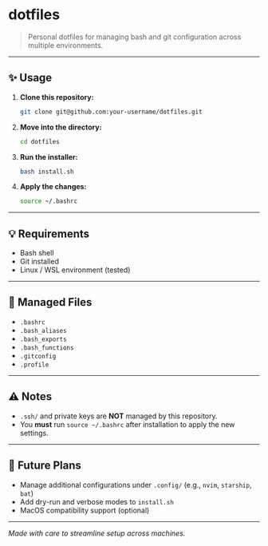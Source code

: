 # dotfiles

> Personal dotfiles for managing bash and git configuration across multiple environments.

---

## ✨ Usage

1. **Clone this repository:**

    ```bash
    git clone git@github.com:your-username/dotfiles.git
    ```

2. **Move into the directory:**

    ```bash
    cd dotfiles
    ```

3. **Run the installer:**

    ```bash
    bash install.sh
    ```

4. **Apply the changes:**

    ```bash
    source ~/.bashrc
    ```

---

## 💡 Requirements

- Bash shell
- Git installed
- Linux / WSL environment (tested)

---

## 📂 Managed Files

- `.bashrc`
- `.bash_aliases`
- `.bash_exports`
- `.bash_functions`
- `.gitconfig`
- `.profile`

---

## ⚠️ Notes

- `.ssh/` and private keys are **NOT** managed by this repository.
- You **must** run `source ~/.bashrc` after installation to apply the new settings.

---

## 🚀 Future Plans

- Manage additional configurations under `.config/` (e.g., `nvim`, `starship`, `bat`)
- Add dry-run and verbose modes to `install.sh`
- MacOS compatibility support (optional)

---

*Made with care to streamline setup across machines.*

